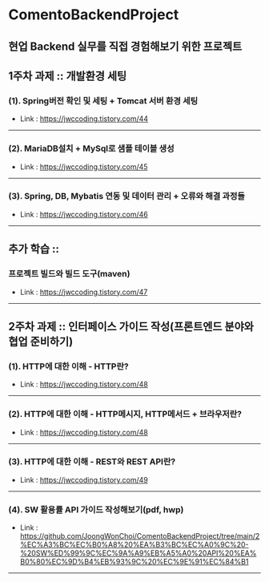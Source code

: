 # ComentoBackendProject
현업 Backend 실무를 직접 경험해보기 위한 프로젝트
-----
## 1주차 과제 :: 개발환경 세팅
### (1). Spring버전 확인 및 세팅 + Tomcat 서버 환경 세팅
* Link : <https://jwccoding.tistory.com/44>
-----
### (2). MariaDB설치 + MySql로 샘플 테이블 생성
* Link : <https://jwccoding.tistory.com/45>
-----
### (3). Spring, DB, Mybatis 연동 및 데이터 관리 + 오류와 해결 과정들
* Link : <https://jwccoding.tistory.com/46>
-----
## 추가 학습 :: 
### 프로젝트 빌드와 빌드 도구(maven)
* Link : <https://jwccoding.tistory.com/47>
-----
## 2주차 과제 :: 인터페이스 가이드 작성(프론트엔드 분야와 협업 준비하기)
### (1). HTTP에 대한 이해 - HTTP란?
* Link : <https://jwccoding.tistory.com/48>
-----
### (2). HTTP에 대한 이해 - HTTP메시지, HTTP메서드 + 브라우저란?
* Link : <https://jwccoding.tistory.com/48>
-----
### (3). HTTP에 대한 이해 - REST와 REST API란?
* Link : <https://jwccoding.tistory.com/49>
-----
### (4). SW 활용률 API 가이드 작성해보기(pdf, hwp)
* Link : <https://github.com/JoongWonChoi/ComentoBackendProject/tree/main/2%EC%A3%BC%EC%B0%A8%20%EA%B3%BC%EC%A0%9C%20-%20SW%ED%99%9C%EC%9A%A9%EB%A5%A0%20API%20%EA%B0%80%EC%9D%B4%EB%93%9C%20%EC%9E%91%EC%84%B1>
-----
